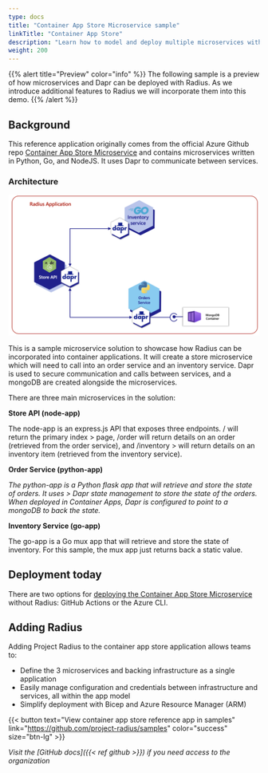```yaml
---
type: docs
title: "Container App Store Microservice sample"
linkTitle: "Container App Store"
description: "Learn how to model and deploy multiple microservices with Radius and Dapr"
weight: 200
---
```


{{% alert title="Preview" color="info" %}}
The following sample is a preview of how microservices and Dapr can be deployed with Radius. As we introduce additional features to Radius we will incorporate them into this demo.
{{% /alert %}}

## Background

This reference application originally comes from the official Azure Github repo [Container App Store Microservice](https://github.com/Azure-Samples/container-apps-store-api-microservice) and contains microservices written in Python, Go, and NodeJS. It uses Dapr to communicate between services.

### Architecture

<img src="container-app-store-radius.png" alt="Architecture diagram of container app store on Radius" width=900 ><br >

This is a sample microservice solution to showcase how Radius can be incorporated into container applications. It will create a store microservice which will need to call into an order service and an inventory service. Dapr is used to secure communication and calls between services, and a mongoDB are created alongside the microservices.

There are three main microservices in the solution:

**Store API (node-app)**

The node-app is an express.js API that exposes three endpoints. / will return the primary index > page, /order will return details on an order (retrieved from the order service), and /inventory > will return details on an inventory item (retrieved from the inventory service).

**Order Service (python-app)**

*The python-app is a Python flask app that will retrieve and store the state of orders. It uses > Dapr state management to store the state of the orders. When deployed in Container Apps, Dapr is configured to point to a mongoDB to back the state.*

**Inventory Service (go-app)**

The go-app is a Go mux app that will retrieve and store the state of inventory. For this sample, the mux app just returns back a static value.

## Deployment today

There are two options for [deploying the Container App Store Microservice](https://github.com/Azure-Samples/container-apps-store-api-microservice#deploy-and-run) without Radius: GitHub Actions or the Azure CLI.

## Adding Radius

Adding Project Radius to the container app store application allows teams to:

- Define the 3 microservices and backing infrastructure as a single application
- Easily manage configuration and credentials between infrastructure and services, all within the app model
- Simplify deployment with Bicep and Azure Resource Manager (ARM)

{{< button text="View container app store reference app in samples" link="https://github.com/project-radius/samples" color="success" size="btn-lg" >}}

*Visit the [GitHub docs]({{< ref github >}}) if you need access to the organization*
